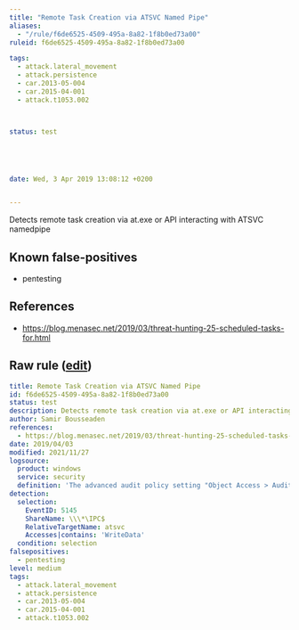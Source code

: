 ```yaml
---
title: "Remote Task Creation via ATSVC Named Pipe"
aliases:
  - "/rule/f6de6525-4509-495a-8a82-1f8b0ed73a00"
ruleid: f6de6525-4509-495a-8a82-1f8b0ed73a00

tags:
  - attack.lateral_movement
  - attack.persistence
  - car.2013-05-004
  - car.2015-04-001
  - attack.t1053.002



status: test





date: Wed, 3 Apr 2019 13:08:12 +0200


---
```


Detects remote task creation via at.exe or API interacting with ATSVC namedpipe

<!--more-->


## Known false-positives

* pentesting



## References

* https://blog.menasec.net/2019/03/threat-hunting-25-scheduled-tasks-for.html


## Raw rule ([edit](https://github.com/SigmaHQ/sigma/edit/master/rules/windows/builtin/security/win_atsvc_task.yml))
```yaml
title: Remote Task Creation via ATSVC Named Pipe
id: f6de6525-4509-495a-8a82-1f8b0ed73a00
status: test
description: Detects remote task creation via at.exe or API interacting with ATSVC namedpipe
author: Samir Bousseaden
references:
  - https://blog.menasec.net/2019/03/threat-hunting-25-scheduled-tasks-for.html
date: 2019/04/03
modified: 2021/11/27
logsource:
  product: windows
  service: security
  definition: 'The advanced audit policy setting "Object Access > Audit Detailed File Share" must be configured for Success/Failure'
detection:
  selection:
    EventID: 5145
    ShareName: \\\*\IPC$
    RelativeTargetName: atsvc
    Accesses|contains: 'WriteData'
  condition: selection
falsepositives:
  - pentesting
level: medium
tags:
  - attack.lateral_movement
  - attack.persistence
  - car.2013-05-004
  - car.2015-04-001
  - attack.t1053.002

```
